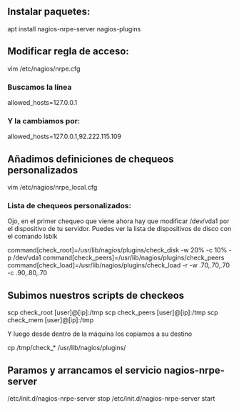 ## Instalar paquetes:

apt install nagios-nrpe-server nagios-plugins

## Modificar regla de acceso:

vim /etc/nagios/nrpe.cfg

### Buscamos la línea

allowed_hosts=127.0.0.1

### Y la cambiamos por:

allowed_hosts=127.0.0.1,92.222.115.109

## Añadimos definiciones de chequeos personalizados

vim /etc/nagios/nrpe_local.cfg

### Lista de chequeos personalizados:

Ojo, en el primer chequeo que viene ahora hay que modificar /dev/vda1 por el dispositivo de tu servidor.
Puedes ver la lista de dispositivos de disco con el comando lsblk 

command[check_root]=/usr/lib/nagios/plugins/check_disk -w 20% -c 10% -p /dev/vda1
command[check_peers]=/usr/lib/nagios/plugins/check_peers
command[check_load]=/usr/lib/nagios/plugins/check_load -r -w .70,.70,.70 -c .90,.80,.70

## Subimos nuestros scripts de checkeos

scp check_root [user]@[ip]:/tmp
scp check_peers [user]@[ip]:/tmp
scp check_mem [user]@[ip]:/tmp

Y luego desde dentro de la máquina los copiamos a su destino

cp /tmp/check_* /usr/lib/nagios/plugins/

## Paramos y arrancamos el servicio nagios-nrpe-server

/etc/init.d/nagios-nrpe-server stop
/etc/init.d/nagios-nrpe-server start


